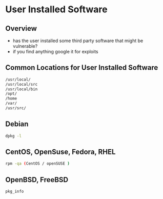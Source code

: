 # User Installed Software

## Overview

* has the user installed some third party software that might be vulnerable?
* if you find anything google it for exploits

## Common Locations for User Installed Software

```bash
/usr/local/
/usr/local/src
/usr/local/bin
/opt/
/home
/var/
/usr/src/
```

## Debian

```bash
dpkg -l
```

## CentOS, OpenSuse, Fedora, RHEL

```bash
rpm -qa (CentOS / openSUSE )
```

## OpenBSD, FreeBSD

```bash
pkg_info
```

